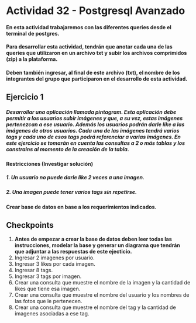 # Actividad 32 - Postgresql Avanzado

#### En esta actividad trabajaremos con las diferentes queries desde el terminal de postgres.
#### Para desarrollar esta actividad, tendrán que anotar cada una de las queries que utilizaron en un archivo **txt** y subir los archivos comprimidos (zip) a la plataforma.
#### Deben también ingresar, al final de este archivo (txt), el nombre de los integrantes del grupo que participaron en el desarrollo de esta actividad.


## Ejercicio 1

##### Desarrollar una aplicación llamada pintagram. Esta aplicación debe permitir a los usuarios subir imágenes y que, a su vez, estas imágenes pertenezcan a ese usuario. Además los usuarios podrán darle like a las imágenes de otros usuarios. Cada una de las imágenes tendrá varios tags y cada uno de esos tags podrá referenciar a varias imágenes. En este ejercicio se tomarán en cuenta las consultas a 2 o más tablas y los constrains al momento de la creación de la tabla.

#### Restricciones (Investigar solución)

##### 1. Un usuario no puede darle like 2 veces a una imagen.
##### 2. Una imagen puede tener varios tags sin repetirse.


#### Crear base de datos en base a los requerimientos indicados.
 
## Checkpoints
1. **Antes de empezar a crear la base de datos deben leer todas las instrucciones, modelar la base y generar un diagrama que tendrán que adjuntar a las respuestas de este ejecticio.**
2. Ingresar 2 imagenes por usuario.
3. Ingresar 3 likes por cada imagen.
4. Ingresar 8 tags.
5. Ingresar 3 tags por imagen.
6. Crear una consulta que muestre el nombre de la imagen y la cantidad de likes que tiene esa imagen.
7. Crear una consulta que muestre el nombre del usuario y los nombres de las fotos que le pertenecen.
8. Crear una consulta que muestre el nombre del tag y la cantidad de imagenes asociadas a ese tag. 
